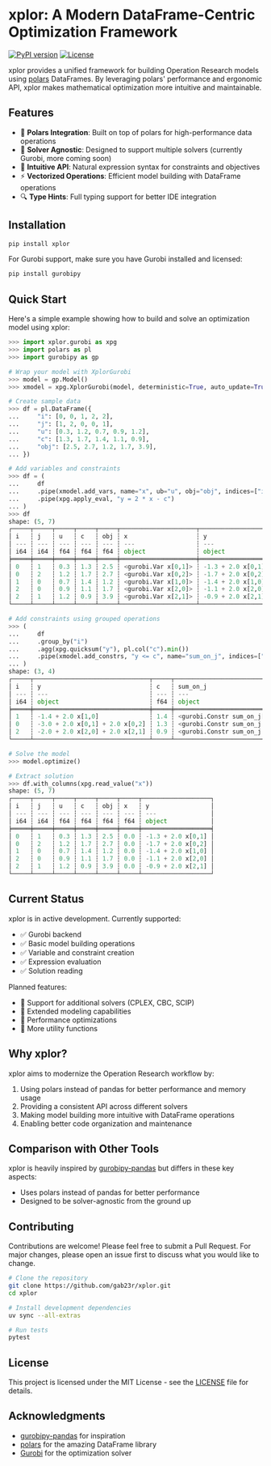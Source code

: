 # xplor: A Modern DataFrame-Centric Optimization Framework

[![PyPI version](https://badge.fury.io/py/xplor.svg)](https://badge.fury.io/py/xplor)
[![License](https://img.shields.io/badge/License-MIT-blue.svg)](https://opensource.org/licenses/MIT)

xplor provides a unified framework for building Operation Research models using [polars](https://pola.rs/) DataFrames. By leveraging polars' performance and ergonomic API, xplor makes mathematical optimization more intuitive and maintainable.

## Features

- 🚀 **Polars Integration**: Built on top of polars for high-performance data operations
- 🧩 **Solver Agnostic**: Designed to support multiple solvers (currently Gurobi, more coming soon)
- 📝 **Intuitive API**: Natural expression syntax for constraints and objectives
- ⚡ **Vectorized Operations**: Efficient model building with DataFrame operations
- 🔍 **Type Hints**: Full typing support for better IDE integration

## Installation

```bash
pip install xplor
```

For Gurobi support, make sure you have Gurobi installed and licensed:
```bash
pip install gurobipy
```

## Quick Start

Here's a simple example showing how to build and solve an optimization model using xplor:

```python
>>> import xplor.gurobi as xpg
>>> import polars as pl
>>> import gurobipy as gp

# Wrap your model with XplorGurobi
>>> model = gp.Model()
>>> xmodel = xpg.XplorGurobi(model, deterministic=True, auto_update=True)

# Create sample data
>>> df = pl.DataFrame({
...     "i": [0, 0, 1, 2, 2],
...     "j": [1, 2, 0, 0, 1],
...     "u": [0.3, 1.2, 0.7, 0.9, 1.2],
...     "c": [1.3, 1.7, 1.4, 1.1, 0.9],
...     "obj": [2.5, 2.7, 1.2, 1.7, 3.9],
... })

# Add variables and constraints
>>> df = (
...     df
...     .pipe(xmodel.add_vars, name="x", ub="u", obj="obj", indices=["i", "j"])
...     .pipe(xpg.apply_eval, "y = 2 * x - c")
... )
>>> df
shape: (5, 7)
┌─────┬─────┬─────┬─────┬─────┬─────────────────────┬───────────────────┐
│ i   ┆ j   ┆ u   ┆ c   ┆ obj ┆ x                   ┆ y                 │
│ --- ┆ --- ┆ --- ┆ --- ┆ --- ┆ ---                 ┆ ---               │
│ i64 ┆ i64 ┆ f64 ┆ f64 ┆ f64 ┆ object              ┆ object            │
╞═════╪═════╪═════╪═════╪═════╪═════════════════════╪═══════════════════╡
│ 0   ┆ 1   ┆ 0.3 ┆ 1.3 ┆ 2.5 ┆ <gurobi.Var x[0,1]> ┆ -1.3 + 2.0 x[0,1] │
│ 0   ┆ 2   ┆ 1.2 ┆ 1.7 ┆ 2.7 ┆ <gurobi.Var x[0,2]> ┆ -1.7 + 2.0 x[0,2] │
│ 1   ┆ 0   ┆ 0.7 ┆ 1.4 ┆ 1.2 ┆ <gurobi.Var x[1,0]> ┆ -1.4 + 2.0 x[1,0] │
│ 2   ┆ 0   ┆ 0.9 ┆ 1.1 ┆ 1.7 ┆ <gurobi.Var x[2,0]> ┆ -1.1 + 2.0 x[2,0] │
│ 2   ┆ 1   ┆ 1.2 ┆ 0.9 ┆ 3.9 ┆ <gurobi.Var x[2,1]> ┆ -0.9 + 2.0 x[2,1] │
└─────┴─────┴─────┴─────┴─────┴─────────────────────┴───────────────────┘

# Add constraints using grouped operations
>>> (
...     df
...     .group_by("i")
...     .agg(xpg.quicksum("y"), pl.col("c").min())
...     .pipe(xmodel.add_constrs, "y <= c", name="sum_on_j", indices=["i"])
... )
shape: (3, 4)
┌─────┬────────────────────────────────┬─────┬─────────────────────────────┐
│ i   ┆ y                              ┆ c   ┆ sum_on_j                    │
│ --- ┆ ---                            ┆ --- ┆ ---                         │
│ i64 ┆ object                         ┆ f64 ┆ object                      │
╞═════╪════════════════════════════════╪═════╪═════════════════════════════╡
│ 1   ┆ -1.4 + 2.0 x[1,0]              ┆ 1.4 ┆ <gurobi.Constr sum_on_j[1]> │
│ 0   ┆ -3.0 + 2.0 x[0,1] + 2.0 x[0,2] ┆ 1.3 ┆ <gurobi.Constr sum_on_j[0]> │
│ 2   ┆ -2.0 + 2.0 x[2,0] + 2.0 x[2,1] ┆ 0.9 ┆ <gurobi.Constr sum_on_j[2]> │
└─────┴────────────────────────────────┴─────┴─────────────────────────────┘

# Solve the model
>>> model.optimize()

# Extract solution
>>> df.with_columns(xpg.read_value("x"))
shape: (5, 7)
┌─────┬─────┬─────┬─────┬─────┬─────┬───────────────────┐
│ i   ┆ j   ┆ u   ┆ c   ┆ obj ┆ x   ┆ y                 │
│ --- ┆ --- ┆ --- ┆ --- ┆ --- ┆ --- ┆ ---               │
│ i64 ┆ i64 ┆ f64 ┆ f64 ┆ f64 ┆ f64 ┆ object            │
╞═════╪═════╪═════╪═════╪═════╪═════╪═══════════════════╡
│ 0   ┆ 1   ┆ 0.3 ┆ 1.3 ┆ 2.5 ┆ 0.0 ┆ -1.3 + 2.0 x[0,1] │
│ 0   ┆ 2   ┆ 1.2 ┆ 1.7 ┆ 2.7 ┆ 0.0 ┆ -1.7 + 2.0 x[0,2] │
│ 1   ┆ 0   ┆ 0.7 ┆ 1.4 ┆ 1.2 ┆ 0.0 ┆ -1.4 + 2.0 x[1,0] │
│ 2   ┆ 0   ┆ 0.9 ┆ 1.1 ┆ 1.7 ┆ 0.0 ┆ -1.1 + 2.0 x[2,0] │
│ 2   ┆ 1   ┆ 1.2 ┆ 0.9 ┆ 3.9 ┆ 0.0 ┆ -0.9 + 2.0 x[2,1] │
└─────┴─────┴─────┴─────┴─────┴─────┴───────────────────┘
```

## Current Status

xplor is in active development. Currently supported:
- ✅ Gurobi backend
- ✅ Basic model building operations
- ✅ Variable and constraint creation
- ✅ Expression evaluation
- ✅ Solution reading

Planned features:
- 🚧 Support for additional solvers (CPLEX, CBC, SCIP)
- 🚧 Extended modeling capabilities
- 🚧 Performance optimizations
- 🚧 More utility functions

## Why xplor?

xplor aims to modernize the Operation Research workflow by:
1. Using polars instead of pandas for better performance and memory usage
2. Providing a consistent API across different solvers
3. Making model building more intuitive with DataFrame operations
4. Enabling better code organization and maintenance

## Comparison with Other Tools

xplor is heavily inspired by [gurobipy-pandas](https://github.com/Gurobi/gurobipy-pandas) but differs in these key aspects:
- Uses polars instead of pandas for better performance
- Designed to be solver-agnostic from the ground up

## Contributing

Contributions are welcome! Please feel free to submit a Pull Request. For major changes, please open an issue first to discuss what you would like to change.

```bash
# Clone the repository
git clone https://github.com/gab23r/xplor.git
cd xplor

# Install development dependencies
uv sync --all-extras

# Run tests
pytest
```

## License

This project is licensed under the MIT License - see the [LICENSE](LICENSE) file for details.

## Acknowledgments

- [gurobipy-pandas](https://github.com/Gurobi/gurobipy-pandas) for inspiration
- [polars](https://pola.rs/) for the amazing DataFrame library
- [Gurobi](https://www.gurobi.com/) for the optimization solver